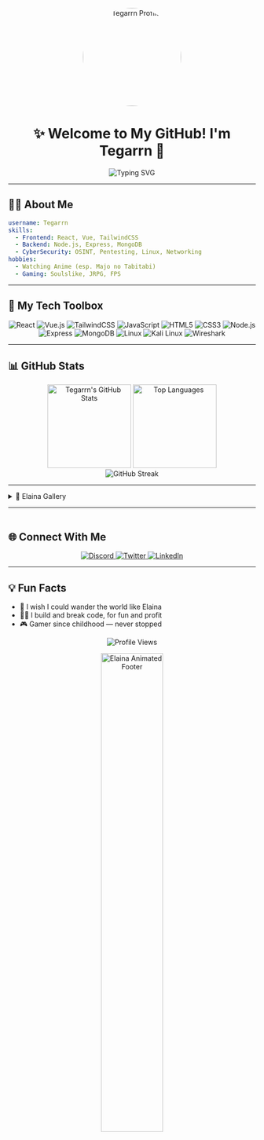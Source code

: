 <!-- PROFILE IMAGE -->
<p align="center">
  <img src="https://files.catbox.moe/wrgzf5.jpg" width="200" style="border-radius: 50%;" alt="Tegarrn Profile"/>
</p>

<h1 align="center">✨ Welcome to My GitHub! I'm <strong>Tegarrn</strong> 👋</h1>

<p align="center">
  <img src="https://readme-typing-svg.demolab.com?font=Fira+Code&weight=500&pause=1000&color=58A6FF&center=true&vCenter=true&width=435&lines=Web+Developer+%F0%9F%92%BB;Cyber+Security+Enthusiast+%F0%9F%9B%A1%EF%B8%8F;Anime+Otaku+%F0%9F%8E%8C;Gamer+4+Life+%F0%9F%8E%AE" alt="Typing SVG" />
</p>

---

## 🧙‍♀️ About Me

```yaml
username: Tegarrn
skills:
  - Frontend: React, Vue, TailwindCSS
  - Backend: Node.js, Express, MongoDB
  - CyberSecurity: OSINT, Pentesting, Linux, Networking
hobbies:
  - Watching Anime (esp. Majo no Tabitabi)
  - Gaming: Soulslike, JRPG, FPS
```

---

## 🧰 My Tech Toolbox

<p align="center">
  <!-- Frontend -->
  <img src="https://img.shields.io/badge/React-61DAFB?style=for-the-badge&logo=react&logoColor=black" alt="React"/>
  <img src="https://img.shields.io/badge/Vue.js-4FC08D?style=for-the-badge&logo=vue.js&logoColor=white" alt="Vue.js"/>
  <img src="https://img.shields.io/badge/Tailwind_CSS-38B2AC?style=for-the-badge&logo=tailwind-css&logoColor=white" alt="TailwindCSS"/>
  <img src="https://img.shields.io/badge/JavaScript-F7DF1E?style=for-the-badge&logo=javascript&logoColor=black" alt="JavaScript"/>
  <img src="https://img.shields.io/badge/HTML5-E34F26?style=for-the-badge&logo=html5&logoColor=white" alt="HTML5"/>
  <img src="https://img.shields.io/badge/CSS3-1572B6?style=for-the-badge&logo=css3&logoColor=white" alt="CSS3"/>
  
  <!-- Backend -->
  <img src="https://img.shields.io/badge/Node.js-339933?style=for-the-badge&logo=nodedotjs&logoColor=white" alt="Node.js"/>
  <img src="https://img.shields.io/badge/Express-000000?style=for-the-badge&logo=express&logoColor=white" alt="Express"/>
  <img src="https://img.shields.io/badge/MongoDB-47A248?style=for-the-badge&logo=mongodb&logoColor=white" alt="MongoDB"/>
  
  <!-- Security Tools -->
  <img src="https://img.shields.io/badge/Linux-FCC624?style=for-the-badge&logo=linux&logoColor=black" alt="Linux"/>
  <img src="https://img.shields.io/badge/Kali_Linux-557C94?style=for-the-badge&logo=kali-linux&logoColor=white" alt="Kali Linux"/>
  <img src="https://img.shields.io/badge/Wireshark-1679A7?style=for-the-badge&logo=wireshark&logoColor=white" alt="Wireshark"/>
</p>

---

## 📊 GitHub Stats

<div align="center">
  <img src="https://github-readme-stats.vercel.app/api?username=Tegarrn&show_icons=true&theme=tokyonight&hide_border=true" alt="Tegarrn's GitHub Stats" height="170"/>
  <img src="https://github-readme-stats.vercel.app/api/top-langs/?username=Tegarrn&layout=compact&theme=tokyonight&hide_border=true" alt="Top Languages" height="170"/>
</div>

<div align="center">
  <img src="https://github-readme-streak-stats.herokuapp.com/?user=Tegarrn&theme=tokyonight&hide_border=true" alt="GitHub Streak"/>
</div>

---

<details>
  <summary>🌸 Elaina Gallery</summary>
  <p align="center">
    <img src="https://wallpapercave.com/wp/wp8565463.jpg  " width="400" alt="Elaina Wallpaper"/>
    <img src="https://i.pinimg.com/originals/68/a0/9e/68a09e2ff1c64fada526e732592fa76f.gif  " width="400" alt="Elaina GIF"/>
  </p>
</details>

---

<p align="center">
  <img src="https://i.imgur.com/gJ6xUxx.gif  " width="100%" height="3"/>

## 🌐 Connect With Me

<p align="center">
  <a href="https://discord.com/users/yourdiscord" target="_blank">
    <img src="https://img.shields.io/badge/Discord-7289DA?style=for-the-badge&logo=discord&logoColor=white" alt="Discord"/>
  </a>
  <a href="https://twitter.com/yourtwitter" target="_blank">
    <img src="https://img.shields.io/badge/Twitter-1DA1F2?style=for-the-badge&logo=twitter&logoColor=white" alt="Twitter"/>
  </a>
  <a href="https://www.linkedin.com/in/yourlinkedin" target="_blank">
    <img src="https://img.shields.io/badge/LinkedIn-0077B5?style=for-the-badge&logo=linkedin&logoColor=white" alt="LinkedIn"/>
  </a>
</p>

---

## 💡 Fun Facts

* 🧙 I wish I could wander the world like Elaina
* 👨‍💻 I build and break code, for fun and profit
* 🎮 Gamer since childhood — never stopped

<p align="center">
  <img src="https://komarev.com/ghpvc/?username=Tegarrn&style=flat-square&color=blueviolet" alt="Profile Views"/>
</p>

<!-- ANIMATED FOOTER -->
<p align="center">
  <img src="https://media1.tenor.com/m/5D6D2We1bIEAAAAd/elaina-majo-no-tabitabi.gif" width="50%" alt="Elaina Animated Footer"/>
</p>

